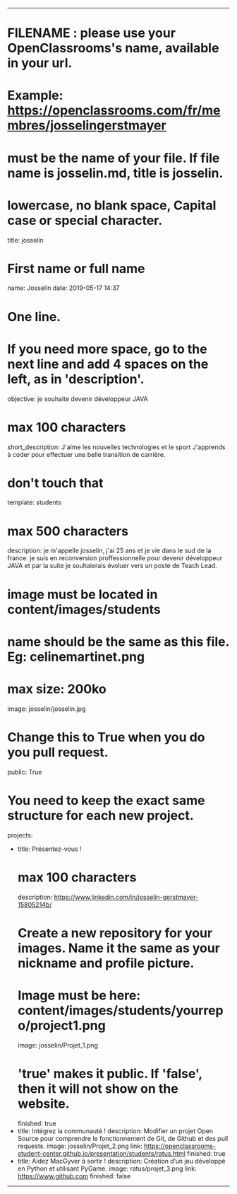 ﻿---

# FILENAME : please use your OpenClassrooms's name, available in your url.
# Example: https://openclassrooms.com/fr/membres/josselingerstmayer
# must be the name of your file. If file name is josselin.md, title is josselin.
# lowercase, no blank space, Capital case or special character.
title: josselin

# First name or full name
name: Josselin
date: 2019-05-17 14:37

# One line.
# If you need more space, go to the next line and add 4 spaces on the left, as in 'description'.
objective: je souhaite devenir développeur JAVA

# max 100 characters
short_description: J'aime les nouvelles technologies et le sport J'apprends à coder pour effectuer une belle transition de carrière.

# don't touch that
template: students

# max 500 characters
description:
    je m'appelle josselin, j'ai 25 ans et je vie dans le sud de la france. je suis en reconversion proffessionnelle pour devenir développeur JAVA et par la suite je souhaierais évoluer vers un poste de Teach Lead.
# image must be located in content/images/students
# name should be the same as this file. Eg: celinemartinet.png
# max size: 200ko
image: josselin/josselin.jpg

# Change this to True when you do you pull request.
public: True

# You need to keep the exact same structure for each new project.
projects:
  - title: Présentez-vous !
    # max 100 characters
    description: https://www.linkedin.com/in/josselin-gerstmayer-15805214b/
    # Create a new repository for your images. Name it the same as your nickname and profile picture.
    # Image must be here: content/images/students/yourrepo/project1.png
    image: josselin/Projet_1.png
    # 'true' makes it public. If 'false', then it will not show on the website.
    finished: true
  - title: Intégrez la communauté !
    description: Modifier un projet Open Source pour comprendre le fonctionnement de Git, de Github et des pull requests.
    image: josselin/Projet_2.png
    link: https://openclassrooms-student-center.github.io/presentation/students/ratus.html
    finished: true
  - title: Aidez MacGyver à sortir !
    description: Création d’un jeu développé en Python et utilisant PyGame.
    image: ratus/projet_3.png
    link: https://www.github.com
    finished: false
---
